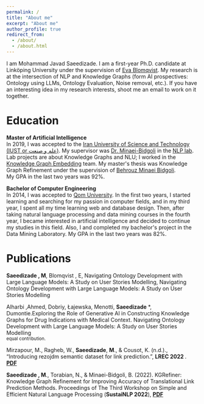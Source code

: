 ```yaml
---
permalink: /
title: "About me"
excerpt: "About me"
author_profile: true
redirect_from: 
  - /about/
  - /about.html
---
```

I am Mohammad Javad Saeedizade. I am a first-year Ph.D. candidate at Linköping University under the supervision of [Eva Blomqvist](https://www.evablomqvist.se/). My research is at the intersection of NLP and Knowledge Graphs (form AI prospectives: Ontology using LLMs, Ontology Evaluation, Noise removal, etc.). If you have an interesting idea in my research interests, shoot me an email to work on it together.

Education
======
**Master of Artificial Intelligence** <br>
In 2019, I was accepted to the [Iran University of Science and Technology (IUST or علم و صنعت)](http://www.iust.ac.ir/en). My supervisor was [Dr. Minaei-Bidgoli](http://minaei.iust.ac.ir/) in the [NLP lab](http://dml.iust.ac.ir/). Lab projects are about Knowledge Graphs and NLU; I worked in the [Knowledge Graph Embedding](https://towardsdatascience.com/introduction-to-knowledge-graph-embedding-with-dgl-ke-77ace6fb60ef) team.  My master's thesis was Knowledge Graph Refinement under the supervision of [Behrouz Minaei Bidgoli](http://minaei.iust.ac.ir/). <br>
My GPA in the last two years was 92%.

**Bachelor of Computer Engineering** <br>
In 2014, I was accepted to [Qom University](http://old.qom.ac.ir/portal/home/?3522/English-Portal). In the first two years, I started learning and searching for my passion in computer fields, and in my third year, I spent all my time learning web and database design. Then, after taking natural language processing and data mining courses in the fourth year, I became interested in artificial intelligence and decided to continue my studies in this field. Also, I and completed my bachelor's project in the Data Mining Laboratory.
My GPA in the last two years was 82%.

Publications
======
**Saeedizade , M**, Blomqvist , E, Navigating Ontology Development with Large Language Models: A Study on User Stories Modelling, Navigating Ontology Development with Large Language Models: A Study on User Stories Modelling

Alharbi ,Ahmed, Dobriy, Łajewska, Menotti, **Saeedizade** *, Dumontie.Exploring the Role of Generative AI in Constructing Knowledge Graphs for Drug Indications with Medical Context. Navigating Ontology Development with Large Language Models: A Study on User Stories Modelling <br> <sup>equal contribution.</sup>

Mirzapour, M., Ragheb, W., **Saeedizade**, **M**., & Cousot, K. (n.d.)., “Introducing rezojdm semantic dataset for link prediction.”, <b> LREC 2022 </b>.  [<b>PDF</b>](http://www.lrec-conf.org/proceedings/lrec2022/pdf/2022.lrec-1.553.pdf) <br>

 **Saeedizade , M**., Torabian, N., & Minaei-Bidgoli, B. (2022). KGRefiner: Knowledge Graph Refinement for Improving Accuracy of Translational Link Prediction Methods. Proceedings of The Third Workshop on Simple and Efficient Natural Language Processing (**SustaiNLP 2022**), [<b>PDF</b>](https://aclanthology.org/2022.sustainlp-1.3.pdf) <be>


